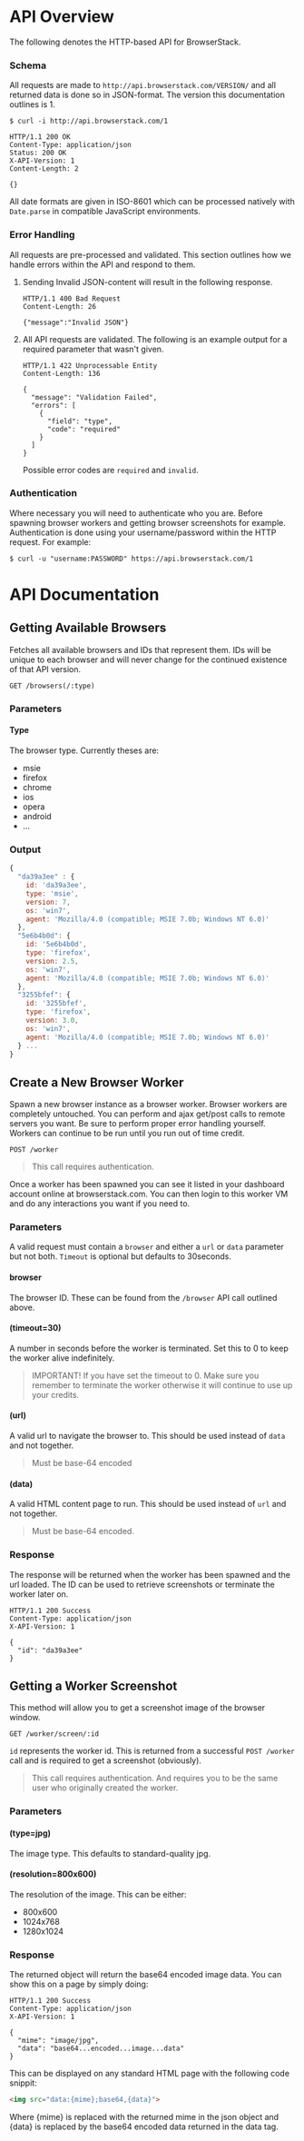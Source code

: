 # API Overview
The following denotes the HTTP-based API for BrowserStack.

### Schema
All requests are made to `http://api.browserstack.com/VERSION/` and all returned data is done so in JSON-format. The version this documentation outlines is 1.

    $ curl -i http://api.browserstack.com/1

    HTTP/1.1 200 OK
    Content-Type: application/json
    Status: 200 OK
    X-API-Version: 1
    Content-Length: 2

    {}

All date formats are given in ISO-8601 which can be processed natively with `Date.parse` in compatible JavaScript environments.

### Error Handling
All requests are pre-processed and validated. This section outlines how we handle errors within the API and respond to them.

1. Sending Invalid JSON-content will result in the following response.
    
      ```
      HTTP/1.1 400 Bad Request
      Content-Length: 26
    
      {"message":"Invalid JSON"}
      ```
    
2. All API requests are validated. The following is an example output for a required parameter that wasn't given.
  
      ```
      HTTP/1.1 422 Unprocessable Entity
      Content-Length: 136
    
      {
        "message": "Validation Failed",
        "errors": [
          {
            "field": "type",
            "code": "required"
          }
        ]
      }
      ```
  
      Possible error codes are `required` and `invalid`.

### Authentication
Where necessary you will need to authenticate who you are. Before spawning browser workers and getting browser screenshots for example. Authentication is done using your username/password within the HTTP request. For example:

    $ curl -u "username:PASSWORD" https://api.browserstack.com/1

# API Documentation

## Getting Available Browsers
Fetches all available browsers and IDs that represent them. IDs will be unique to each browser and will never change for the continued existence of that API version.

    GET /browsers(/:type)

### Parameters

#### Type
The browser type. Currently theses are:

  * msie
  * firefox
  * chrome
  * ios
  * opera
  * android
  * ...
  
### Output

```javascript
{
  "da39a3ee" : {
    id: 'da39a3ee',
    type: 'msie',
    version: 7,
    os: 'win7',
    agent: 'Mozilla/4.0 (compatible; MSIE 7.0b; Windows NT 6.0)'
  },
  "5e6b4b0d": {
    id: '5e6b4b0d',
    type: 'firefox',
    version: 2.5,
    os: 'win7',
    agent: 'Mozilla/4.0 (compatible; MSIE 7.0b; Windows NT 6.0)'
  },
  "3255bfef": {
    id: '3255bfef',
    type: 'firefox',
    version: 3.0,
    os: 'win7',
    agent: 'Mozilla/4.0 (compatible; MSIE 7.0b; Windows NT 6.0)'
  } ...
}
```
  
## Create a New Browser Worker
Spawn a new browser instance as a browser worker. Browser workers are completely untouched. You can perform and ajax get/post calls to remote servers you want. Be sure to perform proper error handling yourself. Workers can continue to be run until you run out of time credit.

    POST /worker

> This call requires authentication.

Once a worker has been spawned you can see it listed in your dashboard account online at browserstack.com. You can then login to this worker VM and do any interactions you want if you need to.

### Parameters
A valid request must contain a `browser` and either a `url` or `data` parameter but not both. `Timeout` is optional but defaults to 30seconds.

#### browser
The browser ID. These can be found from the `/browser` API call outlined above.

#### (timeout=30)
A number in seconds before the worker is terminated. Set this to 0 to keep the worker alive indefinitely.

> IMPORTANT! If you have set the timeout to 0. Make sure you remember to terminate the worker otherwise it will continue to use up your credits.

#### (url)
A valid url to navigate the browser to. This should be used instead of `data` and not together.

> Must be base-64 encoded  

#### (data)
A valid HTML content page to run. This should be used instead of `url` and not together.

> Must be base-64 encoded.

### Response
The response will be returned when the worker has been spawned and the url loaded. The ID can be used to retrieve screenshots or terminate the worker later on.

    HTTP/1.1 200 Success
    Content-Type: application/json
    X-API-Version: 1
    
    {
      "id": "da39a3ee"
    }

## Getting a Worker Screenshot
This method will allow you to get a screenshot image of the browser window.

    GET /worker/screen/:id
    
`id` represents the worker id. This is returned from a successful `POST /worker` call and is required to get a screenshot (obviously).

> This call requires authentication. And requires you to be the same user who originally created the worker.

### Parameters

#### (type=jpg)
The image type. This defaults to standard-quality jpg.

#### (resolution=800x600)
The resolution of the image. This can be either:

* 800x600
* 1024x768
* 1280x1024

### Response
The returned object will return the base64 encoded image data. You can show this on a page by simply doing:

    HTTP/1.1 200 Success
    Content-Type: application/json
    X-API-Version: 1

    {
      "mime": "image/jpg",
      "data": "base64...encoded...image...data"
    }

This can be displayed on any standard HTML page with the following code snippit:

```html
<img src="data:{mime};base64,{data}">
```

Where {mime} is replaced with the returned mime in the json object and {data} is replaced by the base64 encoded data returned in the data tag.
